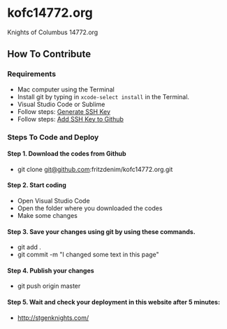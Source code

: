 # kofc14772.org
Knights of Columbus 14772.org

## How To Contribute

### Requirements

* Mac computer using the Terminal
* Install git by typing in `xcode-select install` in the Terminal.
* Visual Studio Code or Sublime
* Follow steps: [Generate SSH Key](https://docs.github.com/en/github/authenticating-to-github/generating-a-new-ssh-key-and-adding-it-to-the-ssh-agent)
* Follow steps: [Add SSH Key to Github](https://docs.github.com/en/enterprise/2.15/user/articles/adding-a-new-ssh-key-to-your-github-account#:~:text=In%20the%20user%20settings%20sidebar,key%20%22Personal%20MacBook%20Air%22.)

### Steps To Code and Deploy

#### Step 1. Download the codes from Github
  - git clone git@github.com:fritzdenim/kofc14772.org.git
#### Step 2. Start coding
  - Open Visual Studio Code
  - Open the folder where you downloaded the codes 
  - Make some changes
#### Step 3. Save your changes using git by using these commands.
  - git add .
  - git commit -m "I changed some text in this page"
#### Step 4. Publish your changes
  - git push origin master
#### Step 5. Wait and check your deployment in this website after 5 minutes:
  - http://stgenknights.com/
